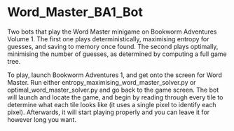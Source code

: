 # Word_Master_BA1_Bot
Two bots that play the Word Master minigame on Bookworm Adventures Volume 1. The first one plays deterministically, maximising entropy for guesses, and saving to memory once found. The second plays optimally, minimising the number of guesses, as determined by computing a full game tree.

To play, launch Bookworm Adventures 1, and get onto the screen for Word Master. Run either entropy_maximising_word_master_solver.py or optimal_word_master_solver.py and go back to the game screen. The bot will launch and locate the game, and begin by reading through every tile to determine what each tile looks like (it uses a single pixel to identify each pixel). Afterwards, it will start playing properly and you can leave it for however long you want.
